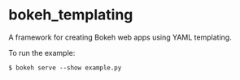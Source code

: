 # bokeh_templating
A framework for creating Bokeh web apps using YAML templating.

To run the example:

    $ bokeh serve --show example.py
